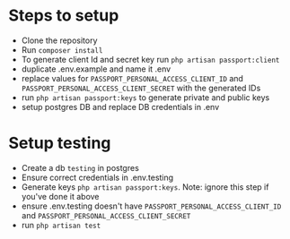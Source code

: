 # Steps to setup
- Clone the repository
- Run `composer install`
- To generate client Id and secret key run `php artisan passport:client`
- duplicate .env.example and name it .env
- replace values for `PASSPORT_PERSONAL_ACCESS_CLIENT_ID` and `PASSPORT_PERSONAL_ACCESS_CLIENT_SECRET` with the generated IDs
- run `php artisan passport:keys` to generate private and public keys
- setup postgres DB and replace DB credentials in .env

# Setup testing
- Create a db `testing` in postgres
- Ensure correct credentials in .env.testing
- Generate keys `php artisan passport:keys`. Note: ignore this step if you've done it above
- ensure .env.testing doesn't have `PASSPORT_PERSONAL_ACCESS_CLIENT_ID` and `PASSPORT_PERSONAL_ACCESS_CLIENT_SECRET`
- run `php artisan test`



